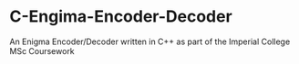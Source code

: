 # C-Engima-Encoder-Decoder
An Enigma Encoder/Decoder written in C++ as part of the Imperial College MSc Coursework
